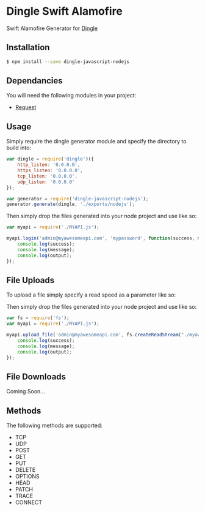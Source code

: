 # Dingle Swift Alamofire
Swift Alamofire Generator for [Dingle](https://github.com/Vmlweb/Dingle)

## Installation

```bash
$ npm install --save dingle-javascript-nodejs
```

## Dependancies

You will need the following modules in your project:

  * [Request](https://github.com/request/request)

## Usage

Simply require the dingle generator module and specify the directory to build into:

```javascript
var dingle = require('dingle')({
    http_listen: '0.0.0.0',
    https_listen: '0.0.0.0',
    tcp_listen: '0.0.0.0',
    udp_listen: '0.0.0.0'
});

var generator = require('dingle-javascript-nodejs');
generator.generate(dingle, './exports/nodejs');
```

Then simply drop the files generated into your node project and use like so:

```javascript
var myapi = require('./MYAPI.js');

myapi.login('admin@myawesomeapi.com', 'mypassword', function(success, message, output){
	console.log(success);
	console.log(message);
	console.log(output);
});
```
 
## File Uploads

To upload a file simply specify a read speed as a parameter like so:

Then simply drop the files generated into your node project and use like so:

```javascript
var fs = require('fs');
var myapi = require('./MYAPI.js');

myapi.upload_file('admin@myawesomeapi.com', fs.createReadStream("./myawesomefile.png"), function(success, message, output){
	console.log(success);
	console.log(message);
	console.log(output);
}); 
```
 
## File Downloads

Coming Soon...

## Methods

The following methods are supported:

  * TCP
  * UDP
  * POST
  * GET
  * PUT
  * DELETE
  * OPTIONS
  * HEAD
  * PATCH
  * TRACE
  * CONNECT